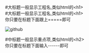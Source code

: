 #大标题一般显示工程名,类似html的\<h1\><br />
#大标题一般显示工程名,类似html的\<h1\><br />
  你只要在标题下面跟上=====即可

 
  ![github](http://g.hiphotos.baidu.com/news/q%3D100/sign=70db9f70aa6eddc420e7b0fb09dab6a2/728da9773912b31bce7e7cbc8118367adab4e111.jpg "github")

  #中标题一般显示重点项,类似html的\<h2\><br />
  你只要在标题下面输入------即可
  
 